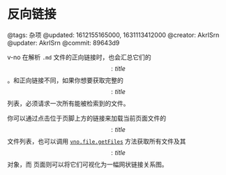 # 反向链接

@tags: 杂项
@updated: 1612155165000, 1631113412000
@creator: AkrISrn
@updater: AkrISrn
@commit: 89643d9

v-no 在解析 `.md` 文件的正向链接时，也会汇总它们的$$: title $$。和正向链接不同，如果你想要获取完整的$$: title $$列表，必须请求一次所有能被检索到的文件。

你可以通过点击位于页脚上方的链接来加载当前页面文件的$$: title $$文件列表，也可以调用 [`vno.file.getFiles`](/zh/api/file.md "#") 方法获取所有文件及其$$: title $$对象，而 [](/graph.md "#") 页面则可以将它们可视化为一幅网状链接关系图。
